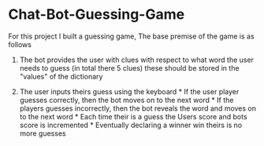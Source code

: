 # Chat-Bot-Guessing-Game


For this project I built a guessing game,
The base premise of the game is as follows 
  
  1. The bot provides the user with clues with respect to what word the user needs to guess
  (in total there 5 clues) these should be stored in the "values" of the dictionary
  
  2. The user inputs theirs guess using the keyboard 
    * If the user player guesses correctly, then the bot moves on to the next word 
    * If the players guesses incorrectly, then the bot reveals the word and moves on to the next word 
    * Each time their is a guess the Users score and bots score is incremented 
    * Eventually declaring a winner win theirs is no more guesses 
    
